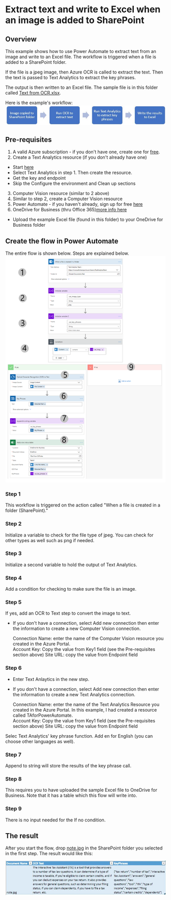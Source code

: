 # Extract text and write to Excel when an image is added to SharePoint

## Overview
This example shows how to use Power Automate to extract text from an image and write to an Excel file. The workflow is triggered when a file is added to a SharePoint folder.

If the file is a jpeg image, then Azure OCR is called to extract the text. Then the text is passed to Text Analytics to extract the key phrases.

The output is then written to an Excel file. The sample file is in this folder called [Text from OCR.xlsx](Text%20from%20OCR.xlsx).

Here is the example's workflow:
![alt text](images/steps.JPG "example's steps")

## Pre-requisites

1. A valid Azure subscription - if you don't have one, create one for [free](https://azure.microsoft.com/en-us/free/services/cognitive-services/).
2. Create a Text Analytics resource (if you don't already have one)
- Start [here](https://docs.microsoft.com/en-us/azure/cognitive-services/cognitive-services-apis-create-account?tabs=singleservice%2Cwindows#create-a-new-azure-cognitive-services-resource)
- Select Text Analytics in step 1. Then create the resource.
- Get the key and endpoint 
- Skip the Configure the environment and Clean up sections
3. Computer Vision resource (similar to 2 above)
4. Similar to step 2, create a Computer Vision resource
5. Power Automate - if you haven't already, sign up for free [here](https://docs.microsoft.com/en-us/power-automate/sign-up-sign-in)
6. OneDrive for Business (thru Office 365)[more info here](https://onedrive.live.com/about/en-US/business/)
- Upload the example Excel file (found in this folder) to your OneDrive for Business folder

## Create the flow in Power Automate
The entire flow is shown below. Steps are explained below.
![alt text](images/OCRwithTAtoExcelSteps.png "complete flow")

### Step 1
This workflow is triggered on the action called "When a file is created in a folder (SharePoint)."

### Step 2
Initialize a variable to check for the file type of jpeg. You can check for other types as well such as png if needed.

### Step 3
Initialize a second variable to hold the output of Text Analytics.

### Step 4
Add a condition for checking to make sure the file is an image.

### Step 5
If yes, add an OCR to Text step to convert the image to text.

- If you don't have a connection, select Add new connection then enter the information to create a new Computer Vision connection.

   Connection Name: enter the name of the Computer Vision resource you created in the Azure Portal.  
   Account Key: Copy the value from Key1 field (see the Pre-requisites section above) 
   Site URL: copy the value from Endpoint field 

### Step 6
- Enter Text Anlaytics in the new step.
- If you don't have a connection, select Add new connection then enter the information to create a new Text Analytics connection.

   Connection Name: enter the name of the Text Analytics Resource you created in the Azure Portal. In this example, I had created a resource called TAforPowerAutomate.  
   Account Key: Copy the value from Key1 field (see the Pre-requisites section above) 
   Site URL: copy the value from Endpoint field  

Selec Text Analytics' key phrase function. Add en for English (you can choose other languages as well).

### Step 7
Append to string will store the results of the key phrase call.

### Step 8
This requires you to have uploaded the sample Excel file to OneDrive for Business. Note that it has a table which this flow will write into.

### Step 9
There is no input needed for the If no condition.

## The result
After you start the flow, drop [note.jpg](images/note.jpg) in the SharePoint folder you selected in the first step. The result would like this:

![alt text](images/excel.JPG "complete flow")
